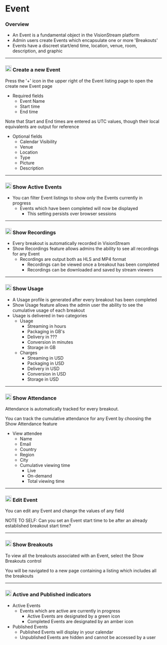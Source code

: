 # Event

### Overview

* An Event is a fundamental object in the VisionStream platform
* Admin users create Events which encapsulate one or more 'Breakouts'
* Events have a discreet start/end time, location, venue, room, description, and graphic

---

### <img src="https://raw.githubusercontent.com/FortAwesome/Font-Awesome/6.x/svgs/solid/plus.svg" width="20" height="20"> Create a new Event

Press the '+' icon in the upper right of the Event listing page to open the create new Event page

* Required fields
  - Event Name
  - Start time
  - End time

Note that Start and End times are entered as UTC values, though their local equivalents are output for reference

* Optional fields
  - Calendar Visibility
  - Venue
  - Location
  - Type
  - Picture
  - Description

---

### <img src="https://raw.githubusercontent.com/FortAwesome/Font-Awesome/6.x/svgs/solid/toggle-on.svg" width="20" height="20"> Show Active Events
* You can filter Event listings to show only the Events currently in progress
  - Events which have been completed will now be displayed
    - This setting persists over browser sessions

---

### <img src="https://raw.githubusercontent.com/FortAwesome/Font-Awesome/6.x/svgs/solid/circle-play.svg" width="20" height="20"> Show Recordings
* Every breakout is automatically recorded in VisionStream
* Show Recordings feature allows admins the ability to see all recordings for any Event
    - Recordings are output both as HLS and MP4 format
      - Recordings can be viewed once a breakout has been completed
      - Recordings can be downloaded and saved by stream viewers

---

### <img src="https://raw.githubusercontent.com/FortAwesome/Font-Awesome/6.x/svgs/solid/gauge-high.svg" width="20" height="20"> Show Usage

* A Usage profile is generated after every breakout has been completed
* Show Usage feature allows the admin user the ability to see the cumulative usage of each breakout
* Usage is delivered in two categories
  - Usage
    - Streaming in hours
    - Packaging in GB's
    - Delivery in ???
    - Conversion in minutes
    - Storage in GB
  - Charges
    - Streaming in USD
    - Packaging in USD
    - Delivery in USD
    - Conversion in USD
    - Storage in USD

---

### <img src="https://raw.githubusercontent.com/FortAwesome/Font-Awesome/6.x/svgs/solid/users.svg" width="20" height="20"> Show Attendance

Attendance is automatically tracked for every breakout.

You can track the cumulative attendance for any Event by choosing the Show Attendance feature

* View attendee
  - Name
  - Email
  - Country
  - Region
  - City
  - Cumulative viewing time
    - Live  
    - On-demand 
    - Total viewing time

---

### <img src="https://raw.githubusercontent.com/FortAwesome/Font-Awesome/6.x/svgs/solid/pen-to-square.svg" width="20" height="20"> Edit Event

You can edit any Event and change the values of any field

NOTE TO SELF: Can you set an Event start time to be after an already established breakout start time?

---

### <img src="https://raw.githubusercontent.com/FortAwesome/Font-Awesome/6.x/svgs/solid/layer-group.svg" width="20" height="20"> Show Breakouts

To view all the breakouts associated with an Event, select the Show Breakouts control

You will be navigated to a new page containing a listing which includes all the breakouts

---

### <img src="https://raw.githubusercontent.com/FortAwesome/Font-Awesome/6.x/svgs/solid/circle.svg" width="20" height="20"> Active and Published indicators

* Active Events
  - Events which are active are currently in progress
    - Active Events are designated by a green icon 
    - Completed Events are designated by an amber icon
* Published Events
  - Published Events will display in your calendar
  - Unpublished Events are hidden and cannot be accessed by a user
